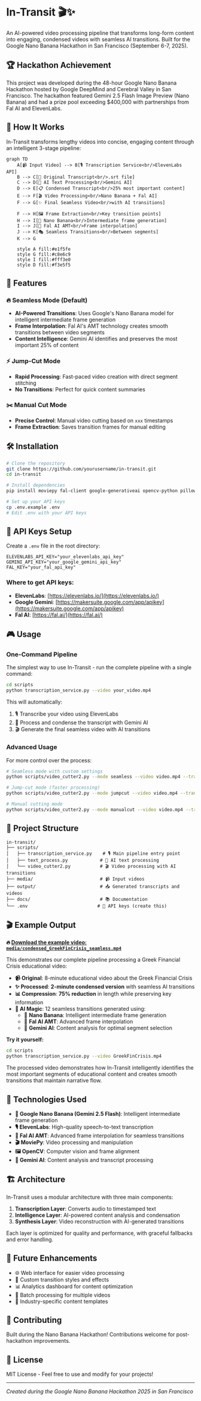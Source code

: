 # In-Transit 🎬✨

An AI-powered video processing pipeline that transforms long-form content into engaging, condensed videos with seamless AI transitions. Built for the Google Nano Banana Hackathon in San Francisco (September 6-7, 2025).

## 🏆 Hackathon Achievement

This project was developed during the 48-hour Google Nano Banana Hackathon hosted by Google DeepMind and Cerebral Valley in San Francisco. The hackathon featured Gemini 2.5 Flash Image Preview (Nano Banana) and had a prize pool exceeding $400,000 with partnerships from Fal AI and ElevenLabs.

## 🚀 How It Works

In-Transit transforms lengthy videos into concise, engaging content through an intelligent 3-stage pipeline:

```mermaid
graph TD
    A[📹 Input Video] --> B[🎙️ Transcription Service<br/>ElevenLabs API]
    B --> C[📝 Original Transcript<br/>.srt file]
    C --> D[🤖 AI Text Processing<br/>Gemini AI]
    D --> E[📋 Condensed Transcript<br/>25% most important content]
    E --> F[🎬 Video Processing<br/>Nano Banana + Fal AI]
    F --> G[✨ Final Seamless Video<br/>with AI transitions]
    
    F --> H[🖼️ Frame Extraction<br/>Key transition points]
    H --> I[🍌 Nano Banana<br/>Intermediate frame generation]
    I --> J[🔄 Fal AI AMT<br/>Frame interpolation]
    J --> K[🎭 Seamless Transitions<br/>Between segments]
    K --> G
    
    style A fill:#e1f5fe
    style G fill:#c8e6c9
    style I fill:#fff3e0
    style D fill:#f3e5f5
```

## 🎯 Features

### 🔥 **Seamless Mode** (Default)
- **AI-Powered Transitions**: Uses Google's Nano Banana model for intelligent intermediate frame generation
- **Frame Interpolation**: Fal AI's AMT technology creates smooth transitions between video segments
- **Content Intelligence**: Gemini AI identifies and preserves the most important 25% of content

### ⚡ **Jump-Cut Mode**
- **Rapid Processing**: Fast-paced video creation with direct segment stitching
- **No Transitions**: Perfect for quick content summaries

### ✂️ **Manual Cut Mode**
- **Precise Control**: Manual video cutting based on `xxx` timestamps
- **Frame Extraction**: Saves transition frames for manual editing

## 🛠️ Installation

```bash
# Clone the repository
git clone https://github.com/yourusername/in-transit.git
cd in-transit

# Install dependencies
pip install moviepy fal-client google-generativeai opencv-python pillow numpy requests python-dotenv

# Set up your API keys
cp .env.example .env
# Edit .env with your API keys
```

## 🔑 API Keys Setup

Create a `.env` file in the root directory:

```env
ELEVENLABS_API_KEY="your_elevenlabs_api_key"
GEMINI_API_KEY="your_google_gemini_api_key"
FAL_KEY="your_fal_api_key"
```

### Where to get API keys:
- **ElevenLabs**: [https://elevenlabs.io/](https://elevenlabs.io/)
- **Google Gemini**: [https://makersuite.google.com/app/apikey](https://makersuite.google.com/app/apikey)
- **Fal AI**: [https://fal.ai/](https://fal.ai/)

## 🎮 Usage

### One-Command Pipeline

The simplest way to use In-Transit - run the complete pipeline with a single command:

```bash
cd scripts
python transcription_service.py --video your_video.mp4
```

This will automatically:
1. 🎙️ Transcribe your video using ElevenLabs
2. 🤖 Process and condense the transcript with Gemini AI  
3. 🎬 Generate the final seamless video with AI transitions

### Advanced Usage

For more control over the process:

```bash
# Seamless mode with custom settings
python scripts/video_cutter2.py --mode seamless --video video.mp4 --transcript transcript.srt --amt-fps 12 --amt-passes 2

# Jump-cut mode (faster processing)
python scripts/video_cutter2.py --mode jumpcut --video video.mp4 --transcript transcript.srt

# Manual cutting mode
python scripts/video_cutter2.py --mode manualcut --video video.mp4 --transcript transcript.srt
```

## 📁 Project Structure

```
in-transit/
├── scripts/
│   ├── transcription_service.py    # 🎙️ Main pipeline entry point
│   ├── text_process.py            # 🤖 AI text processing
│   └── video_cutter2.py           # 🎬 Video processing with AI transitions
├── media/                         # 📹 Input videos
├── output/                        # 📤 Generated transcripts and videos
├── docs/                          # 📚 Documentation
└── .env                          # 🔑 API keys (create this)
```

## 🎬 Example Output

**🔥 [Download the example video: `media/condensed_GreekFinCrisis_seamless.mp4`](./media/condensed_GreekFinCrisis_seamless.mp4)**

This demonstrates our complete pipeline processing a Greek Financial Crisis educational video:

- **📹 Original**: 8-minute educational video about the Greek Financial Crisis
- **✨ Processed**: **2-minute condensed version** with seamless AI transitions
- **📊 Compression**: **75% reduction** in length while preserving key information
- **🔄 AI Magic**: 12 seamless transitions generated using:
  - 🍌 **Nano Banana**: Intelligent intermediate frame generation
  - 🔄 **Fal AI AMT**: Advanced frame interpolation
  - 🤖 **Gemini AI**: Content analysis for optimal segment selection

**Try it yourself:**
```bash
cd scripts
python transcription_service.py --video GreekFinCrisis.mp4
```

The processed video demonstrates how In-Transit intelligently identifies the most important segments of educational content and creates smooth transitions that maintain narrative flow.

## 🧪 Technologies Used

- **🍌 Google Nano Banana (Gemini 2.5 Flash)**: Intelligent intermediate frame generation
- **🎙️ ElevenLabs**: High-quality speech-to-text transcription
- **🔄 Fal AI AMT**: Advanced frame interpolation for seamless transitions
- **🎬 MoviePy**: Video processing and manipulation
- **🖼️ OpenCV**: Computer vision and frame alignment
- **📝 Gemini AI**: Content analysis and transcript processing

## 🏗️ Architecture

In-Transit uses a modular architecture with three main components:

1. **Transcription Layer**: Converts audio to timestamped text
2. **Intelligence Layer**: AI-powered content analysis and condensation  
3. **Synthesis Layer**: Video reconstruction with AI-generated transitions

Each layer is optimized for quality and performance, with graceful fallbacks and error handling.

## 🚧 Future Enhancements

- 🌐 Web interface for easier video processing
- 🎨 Custom transition styles and effects
- 📊 Analytics dashboard for content optimization
- 🔀 Batch processing for multiple videos
- 🎯 Industry-specific content templates

## 🤝 Contributing

Built during the Nano Banana Hackathon! Contributions welcome for post-hackathon improvements.

## 📄 License

MIT License - Feel free to use and modify for your projects!

---

*Created during the Google Nano Banana Hackathon 2025 in San Francisco*
